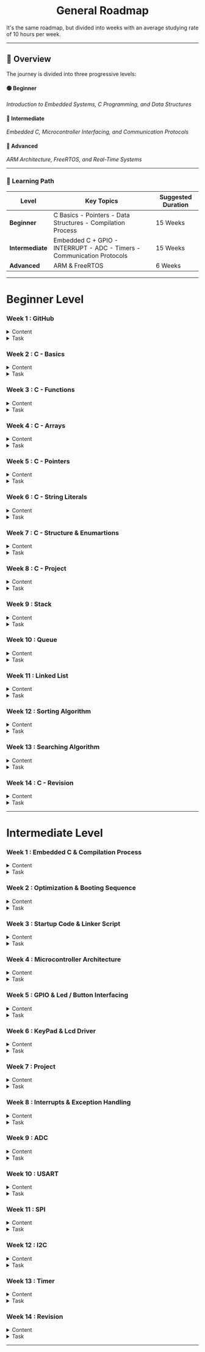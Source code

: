 <h1 align="center">General Roadmap</h1> 

It's the same roadmap, but divided into weeks with an average studying rate of 10 hours per week.

---


## 🚀 **Overview**

The journey is divided into three progressive levels:

#### 🟢 **Beginner**
*Introduction to Embedded Systems, C Programming, and Data Structures*

#### 🔵 **Intermediate**
*Embedded C, Microcontroller Interfacing, and Communication Protocols*

#### 🔴 **Advanced**
*ARM Architecture, FreeRTOS, and Real-Time Systems*

---

### 📅 **Learning Path**

| Level         | Key Topics                                        | Suggested Duration |
|---------------|---------------------------------------------------|---------------------|
| **Beginner**  |C Basics - Pointers - Data Structures - Compilation Process        | 15 Weeks          |
| **Intermediate** | Embedded C + GPIO - INTERRUPT - ADC - Timers - Communication Protocols    | 15 Weeks          |
| **Advanced**  | ARM & FreeRTOS             | 6 Weeks         |


---

# Beginner Level
### Week 1 : GitHub
<details>
<summary>
  Content
</summary>
  
  [🎥 Big Data](https://youtu.be/Q6G-J54vgKc?si=hgdRAcCRYwEIMCAR)
  
</details>
<details>
<summary>
  Task
</summary>
  
Build A Repo For Upload Tasks
</details>



### Week 2 : C - Basics
<details>
<summary>
  Content
</summary>
  
  Video 1 : 60 [🎥 Niso Academy](https://www.youtube.com/playlist?list=PLBlnK6fEyqRggZZgYpPMUxdY1CYkZtARR)
  
</details>
<details>
<summary>
  Task
</summary>
  
[Week2](https://drive.google.com/drive/folders/1N6RzzIOYKx8dWsqop05IlLmWBAMBOIRH?usp=sharing)
</details>


### Week 3 : C - Functions
<details>
<summary>
  Content
</summary>
  
  Video 61 : 85 [🎥 Niso Academy](https://www.youtube.com/playlist?list=PLBlnK6fEyqRggZZgYpPMUxdY1CYkZtARR)
  
</details>
<details>
<summary>
  Task
</summary>
  
[Week3](https://drive.google.com/drive/folders/1N6RzzIOYKx8dWsqop05IlLmWBAMBOIRH?usp=sharing)
</details>

### Week 4 : C - Arrays
<details>
<summary>
  Content
</summary>
  
  Video 86 : 100 [🎥 Niso Academy](https://www.youtube.com/playlist?list=PLBlnK6fEyqRggZZgYpPMUxdY1CYkZtARR)
  
</details>
<details>
<summary>
  Task
</summary>
  
[Week4](https://drive.google.com/drive/folders/1N6RzzIOYKx8dWsqop05IlLmWBAMBOIRH?usp=sharing)
</details>

### Week 5 : C - Pointers
<details>
<summary>
  Content
</summary>
  
  Video 101 : 126 [🎥 Niso Academy](https://www.youtube.com/playlist?list=PLBlnK6fEyqRggZZgYpPMUxdY1CYkZtARR)
  
</details>
<details>
<summary>
  Task
</summary>
  
[Week5](https://drive.google.com/drive/folders/1N6RzzIOYKx8dWsqop05IlLmWBAMBOIRH?usp=sharing)
</details>

### Week 6 : C - String Literals
<details>
<summary>
  Content
</summary>
  
  Video 127 : 149 [🎥 Niso Academy](https://www.youtube.com/playlist?list=PLBlnK6fEyqRggZZgYpPMUxdY1CYkZtARR)
  
</details>
<details>
<summary>
  Task
</summary>
  
[Week6](https://drive.google.com/drive/folders/1N6RzzIOYKx8dWsqop05IlLmWBAMBOIRH?usp=sharing)
</details>

### Week 7 : C - Structure & Enumartions
<details>
<summary>
  Content
</summary>
  
  Video 150 : 168 [🎥 Niso Academy](https://www.youtube.com/playlist?list=PLBlnK6fEyqRggZZgYpPMUxdY1CYkZtARR)
  
</details>
<details>
<summary>
  Task
</summary>
  
[Week7](https://drive.google.com/drive/folders/1N6RzzIOYKx8dWsqop05IlLmWBAMBOIRH?usp=sharing)
</details>

### Week 8 : C - Project
<details>
<summary>
  Content
</summary>
  
 No Content
  
</details>
<details>
<summary>
  Task
</summary>
  
- Bank Management System
- Clinic Management System
- Student System Record
- Payment Application
</details>

### Week 9 : Stack
<details>
<summary>
  Content
</summary>
  
  Video 1 : 3 [🎥 Mohamed Yousef](https://www.youtube.com/playlist?list=PLfgCIULRQavxpi-GYpkLt8_sFb2VlT6Zo)
  
</details>
<details>
<summary>
  Task
</summary>
  
[Week9](https://drive.google.com/drive/folders/1N6RzzIOYKx8dWsqop05IlLmWBAMBOIRH?usp=sharing)
</details>

### Week 10 : Queue
<details>
<summary>
  Content
</summary>
  
  Video 4 : 6 [🎥 Mohamed Yousef](https://www.youtube.com/playlist?list=PLfgCIULRQavxpi-GYpkLt8_sFb2VlT6Zo)
  
</details>
<details>
<summary>
  Task
</summary>
  
[Week10](https://drive.google.com/drive/folders/1N6RzzIOYKx8dWsqop05IlLmWBAMBOIRH?usp=sharing)
</details>

### Week 11 : Linked List
<details>
<summary>
  Content
</summary>
  
  Video 7 : 11 [🎥 Mohamed Yousef](https://www.youtube.com/playlist?list=PLfgCIULRQavxpi-GYpkLt8_sFb2VlT6Zo)
  
</details>
<details>
<summary>
  Task
</summary>
  
[Week11](https://drive.google.com/drive/folders/1N6RzzIOYKx8dWsqop05IlLmWBAMBOIRH?usp=sharing)
</details>

### Week 12 : Sorting Algorithm
<details>
<summary>
  Content
</summary>
  
</details>
<details>
<summary>
  Task
</summary>
  
[Week12](https://drive.google.com/drive/folders/1N6RzzIOYKx8dWsqop05IlLmWBAMBOIRH?usp=sharing)
</details>

### Week 13 : Searching Algorithm
<details>
<summary>
  Content
</summary>
  
</details>
<details>
<summary>
  Task
</summary>
  
[Week13](https://drive.google.com/drive/folders/1N6RzzIOYKx8dWsqop05IlLmWBAMBOIRH?usp=sharing)
</details>

### Week 14 : C - Revision
<details>
<summary>
  Content
</summary>
  
</details>
<details>
<summary>
  Task
</summary>
  
[Week14](https://drive.google.com/drive/folders/1N6RzzIOYKx8dWsqop05IlLmWBAMBOIRH?usp=sharing)
</details>


---

# Intermediate Level

### Week 1 : Embedded C & Compilation Process
<details>
<summary>
  Content
</summary>
  

  
</details>
<details>
<summary>
  Task
</summary>
  
[Week1](https://drive.google.com/drive/folders/1oa4n3rMZn7MzTbe3Hsa6QOTUiwLry3uU?usp=sharing)
</details>



### Week 2 : Optimization & Booting Sequence
<details>
<summary>
  Content
</summary>
  

  
</details>
<details>
<summary>
  Task
</summary>
  
[Week2](https://drive.google.com/drive/folders/1oa4n3rMZn7MzTbe3Hsa6QOTUiwLry3uU?usp=sharing)
</details>


### Week 3 : Startup Code & Linker Script
<details>
<summary>
  Content
</summary>
  

  
</details>
<details>
<summary>
  Task
</summary>
  
[Week3](https://drive.google.com/drive/folders/1oa4n3rMZn7MzTbe3Hsa6QOTUiwLry3uU?usp=sharing)
</details>

### Week 4 : Microcontroller Architecture
<details>
<summary>
  Content
</summary>
  

  
</details>
<details>
<summary>
  Task
</summary>
  
[Week4](https://drive.google.com/drive/folders/1oa4n3rMZn7MzTbe3Hsa6QOTUiwLry3uU?usp=sharing)
</details>

### Week 5 : GPIO & Led / Button Interfacing
<details>
<summary>
  Content
</summary>
  

  
</details>
<details>
<summary>
  Task
</summary>
  
[Week5](https://drive.google.com/drive/folders/1oa4n3rMZn7MzTbe3Hsa6QOTUiwLry3uU?usp=sharing)
</details>

### Week 6 : KeyPad & Lcd Driver
<details>
<summary>
  Content
</summary>
  

  
</details>
<details>
<summary>
  Task
</summary>
  
 [Week6](https://drive.google.com/drive/folders/1oa4n3rMZn7MzTbe3Hsa6QOTUiwLry3uU?usp=sharing)
</details>

### Week 7 : Project
<details>
<summary>
  Content
</summary>
  
  
  
</details>
<details>
<summary>
  Task
</summary>
  
- Simple Calculator Project
- Login System Project
</details>

### Week 8 : Interrupts & Exception Handling
<details>
<summary>
  Content
</summary>
  
 
  
</details>
<details>
<summary>
  Task
</summary>
  
[Week8](https://drive.google.com/drive/folders/1oa4n3rMZn7MzTbe3Hsa6QOTUiwLry3uU?usp=sharing)
</details>

### Week 9 : ADC
<details>
<summary>
  Content
</summary>
  
  
  
</details>
<details>
<summary>
  Task
</summary>
  
[Week9](https://drive.google.com/drive/folders/1oa4n3rMZn7MzTbe3Hsa6QOTUiwLry3uU?usp=sharing)
</details>

### Week 10 : USART
<details>
<summary>
  Content
</summary>
  
  
  
</details>
<details>
<summary>
  Task
</summary>
  
[Week10](https://drive.google.com/drive/folders/1oa4n3rMZn7MzTbe3Hsa6QOTUiwLry3uU?usp=sharing)
</details>

### Week 11 : SPI
<details>
<summary>
  Content
</summary>
  
  
  
</details>
<details>
<summary>
  Task
</summary>
  
[Week11](https://drive.google.com/drive/folders/1oa4n3rMZn7MzTbe3Hsa6QOTUiwLry3uU?usp=sharing)
</details>

### Week 12 : I2C
<details>
<summary>
  Content
</summary>
  
</details>
<details>
<summary>
  Task
</summary>
  
[Week12](https://drive.google.com/drive/folders/1oa4n3rMZn7MzTbe3Hsa6QOTUiwLry3uU?usp=sharing)
</details>

### Week 13 : Timer
<details>
<summary>
  Content
</summary>
  
</details>
<details>
<summary>
  Task
</summary>
  
[Week13](https://drive.google.com/drive/folders/1oa4n3rMZn7MzTbe3Hsa6QOTUiwLry3uU?usp=sharing)
</details>

### Week 14 : Revision
<details>
<summary>
  Content
</summary>
  No Content
</details>
<details>
<summary>
  Task
</summary>
  
No Task
</details>


---
